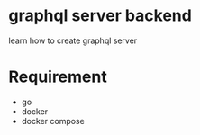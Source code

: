 # graphql server backend
learn how to create graphql server

# Requirement
- go
- docker
- docker compose
